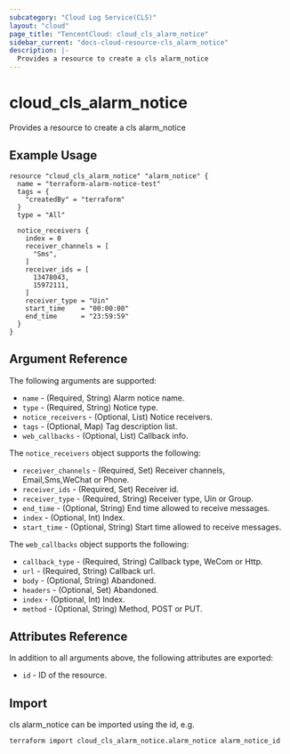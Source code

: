 ```yaml
---
subcategory: "Cloud Log Service(CLS)"
layout: "cloud"
page_title: "TencentCloud: cloud_cls_alarm_notice"
sidebar_current: "docs-cloud-resource-cls_alarm_notice"
description: |-
  Provides a resource to create a cls alarm_notice
---
```


# cloud_cls_alarm_notice

Provides a resource to create a cls alarm_notice

## Example Usage

```hcl
resource "cloud_cls_alarm_notice" "alarm_notice" {
  name = "terraform-alarm-notice-test"
  tags = {
    "createdBy" = "terraform"
  }
  type = "All"

  notice_receivers {
    index = 0
    receiver_channels = [
      "Sms",
    ]
    receiver_ids = [
      13478043,
      15972111,
    ]
    receiver_type = "Uin"
    start_time    = "00:00:00"
    end_time      = "23:59:59"
  }
}
```

## Argument Reference

The following arguments are supported:

* `name` - (Required, String) Alarm notice name.
* `type` - (Required, String) Notice type.
* `notice_receivers` - (Optional, List) Notice receivers.
* `tags` - (Optional, Map) Tag description list.
* `web_callbacks` - (Optional, List) Callback info.

The `notice_receivers` object supports the following:

* `receiver_channels` - (Required, Set) Receiver channels, Email,Sms,WeChat or Phone.
* `receiver_ids` - (Required, Set) Receiver id.
* `receiver_type` - (Required, String) Receiver type, Uin or Group.
* `end_time` - (Optional, String) End time allowed to receive messages.
* `index` - (Optional, Int) Index.
* `start_time` - (Optional, String) Start time allowed to receive messages.

The `web_callbacks` object supports the following:

* `callback_type` - (Required, String) Callback type, WeCom or Http.
* `url` - (Required, String) Callback url.
* `body` - (Optional, String) Abandoned.
* `headers` - (Optional, Set) Abandoned.
* `index` - (Optional, Int) Index.
* `method` - (Optional, String) Method, POST or PUT.

## Attributes Reference

In addition to all arguments above, the following attributes are exported:

* `id` - ID of the resource.



## Import

cls alarm_notice can be imported using the id, e.g.

```
terraform import cloud_cls_alarm_notice.alarm_notice alarm_notice_id
```

